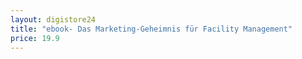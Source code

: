 ```yaml
---
layout: digistore24
title: "ebook- Das Marketing-Geheimnis für Facility Management"
price: 19.9
---
```

